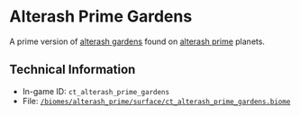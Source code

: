 # Alterash Prime Gardens

A prime version of [alterash gardens](https://ceterai.github.io/MyEnternia/Wiki/AlterashGardens) found on [alterash prime](https://ceterai.github.io/MyEnternia/Wiki/Tags/AlterashPrime) planets.

## Technical Information

- In-game ID: `ct_alterash_prime_gardens`
- File: [`/biomes/alterash_prime/surface/ct_alterash_prime_gardens.biome`](https://github.com/Ceterai/Enternia/blob/main/biomes/alterash_prime/surface/ct_alterash_prime_gardens.biome)
